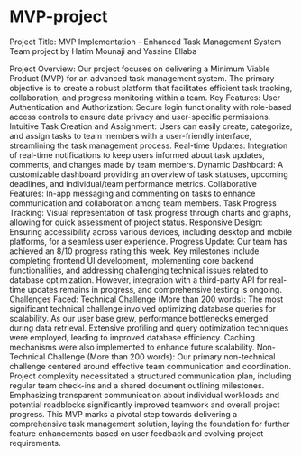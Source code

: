 # MVP-project

Project Title: MVP Implementation - Enhanced 
Task Management System
Team project by Hatim Mounaji and Yassine Ellaba

Project Overview:
Our project focuses on delivering a Minimum Viable Product (MVP) for an advanced task management system. The primary objective is to create a robust platform that facilitates efficient task tracking, collaboration, and progress monitoring within a team.
Key Features:
User Authentication and Authorization:
Secure login functionality with role-based access controls to ensure data privacy and user-specific permissions.
Intuitive Task Creation and Assignment:
Users can easily create, categorize, and assign tasks to team members with a user-friendly interface, streamlining the task management process.
Real-time Updates:
Integration of real-time notifications to keep users informed about task updates, comments, and changes made by team members.
Dynamic Dashboard:
A customizable dashboard providing an overview of task statuses, upcoming deadlines, and individual/team performance metrics.
Collaborative Features:
In-app messaging and commenting on tasks to enhance communication and collaboration among team members.
Task Progress Tracking:
Visual representation of task progress through charts and graphs, allowing for quick assessment of project status.
Responsive Design:
Ensuring accessibility across various devices, including desktop and mobile platforms, for a seamless user experience.
Progress Update:
Our team has achieved an 8/10 progress rating this week. Key milestones include completing frontend UI development, implementing core backend functionalities, and addressing challenging technical issues related to database optimization. However, integration with a third-party API for real-time updates remains in progress, and comprehensive testing is ongoing.
Challenges Faced:
Technical Challenge (More than 200 words):
The most significant technical challenge involved optimizing database queries for scalability. As our user base grew, performance bottlenecks emerged during data retrieval. Extensive profiling and query optimization techniques were employed, leading to improved database efficiency. Caching mechanisms were also implemented to enhance future scalability.
Non-Technical Challenge (More than 200 words):
Our primary non-technical challenge centered around effective team communication and coordination. Project complexity necessitated a structured communication plan, including regular team check-ins and a shared document outlining milestones. Emphasizing transparent communication about individual workloads and potential roadblocks significantly improved teamwork and overall project progress.
This MVP marks a pivotal step towards delivering a comprehensive task management solution, laying the foundation for further feature enhancements based on user feedback and evolving project requirements.


